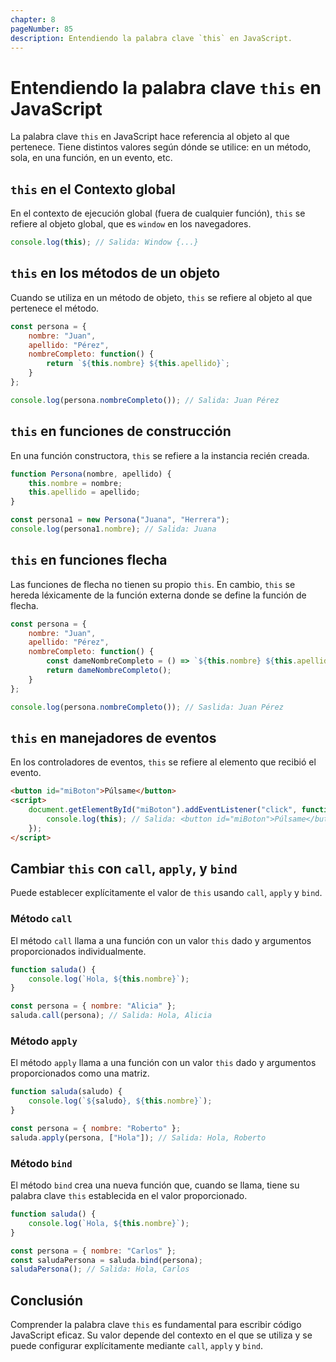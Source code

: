```yaml
---
chapter: 8
pageNumber: 85
description: Entendiendo la palabra clave `this` en JavaScript.
---
```


# Entendiendo la palabra clave `this` en JavaScript

La palabra clave `this` en JavaScript hace referencia al objeto al que pertenece. Tiene distintos valores según dónde se utilice: en un método, sola, en una función, en un evento, etc.

## `this` en el Contexto global

En el contexto de ejecución global (fuera de cualquier función), `this` se refiere al objeto global, que es `window` en los navegadores.

```javascript
console.log(this); // Salida: Window {...}
```

## `this` en los métodos de un objeto

Cuando se utiliza en un método de objeto, `this` se refiere al objeto al que pertenece el método.

```javascript
const persona = {
    nombre: "Juan",
    apellido: "Pérez",
    nombreCompleto: function() {
        return `${this.nombre} ${this.apellido}`;
    }
};

console.log(persona.nombreCompleto()); // Salida: Juan Pérez
```

## `this` en funciones de construcción

En una función constructora, `this` se refiere a la instancia recién creada.

```javascript
function Persona(nombre, apellido) {
    this.nombre = nombre;
    this.apellido = apellido;
}

const persona1 = new Persona("Juana", "Herrera");
console.log(persona1.nombre); // Salida: Juana
```

## `this` en funciones flecha

Las funciones de flecha no tienen su propio `this`. En cambio, `this` se hereda léxicamente de la función externa donde se define la función de flecha.

```javascript
const persona = {
    nombre: "Juan",
    apellido: "Pérez",
    nombreCompleto: function() {
        const dameNombreCompleto = () => `${this.nombre} ${this.apellido}`;
        return dameNombreCompleto();
    }
};

console.log(persona.nombreCompleto()); // Saslida: Juan Pérez
```

## `this` en manejadores de eventos

En los controladores de eventos, `this` se refiere al elemento que recibió el evento.

```html
<button id="miBoton">Púlsame</button>
<script>
    document.getElementById("miBoton").addEventListener("click", function() {
        console.log(this); // Salida: <button id="miBoton">Púlsame</button>
    });
</script>
```

## Cambiar `this` con `call`, `apply`, y `bind`

Puede establecer explícitamente el valor de `this` usando `call`, `apply` y `bind`.

### Método `call`

El método `call` llama a una función con un valor `this` dado y argumentos proporcionados individualmente.

```javascript
function saluda() {
    console.log(`Hola, ${this.nombre}`);
}

const persona = { nombre: "Alicia" };
saluda.call(persona); // Salida: Hola, Alicia
```

### Método  `apply`

El método `apply` llama a una función con un valor `this` dado y argumentos proporcionados como una matriz.

```javascript
function saluda(saludo) {
    console.log(`${saludo}, ${this.nombre}`);
}

const persona = { nombre: "Roberto" };
saluda.apply(persona, ["Hola"]); // Salida: Hola, Roberto
```

### Método `bind`

El método `bind` crea una nueva función que, cuando se llama, tiene su palabra clave `this` establecida en el valor proporcionado.

```javascript
function saluda() {
    console.log(`Hola, ${this.nombre}`);
}

const persona = { nombre: "Carlos" };
const saludaPersona = saluda.bind(persona);
saludaPersona(); // Salida: Hola, Carlos
```

## Conclusión

Comprender la palabra clave `this` es fundamental para escribir código JavaScript eficaz. Su valor depende del contexto en el que se utiliza y se puede configurar explícitamente mediante `call`, `apply` y `bind`.

